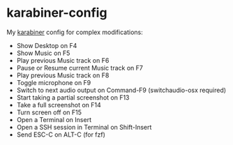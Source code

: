 # karabiner-config

My [karabiner](https://karabiner-elements.pqrs.org) config for complex modifications:

- Show Desktop on F4
- Show Music on F5
- Play previous Music track on F6
- Pause or Resume current Music track on F7
- Play previous Music track on F8
- Toggle microphone on F9
- Switch to next audio output on Command-F9 (switchaudio-osx required)
- Start taking a partial screenshot on F13
- Take a full screenshot on F14
- Turn screen off on F15
- Open a Terminal on Insert
- Open a SSH session in Terminal on Shift-Insert
- Send ESC-C on ALT-C (for fzf) 
